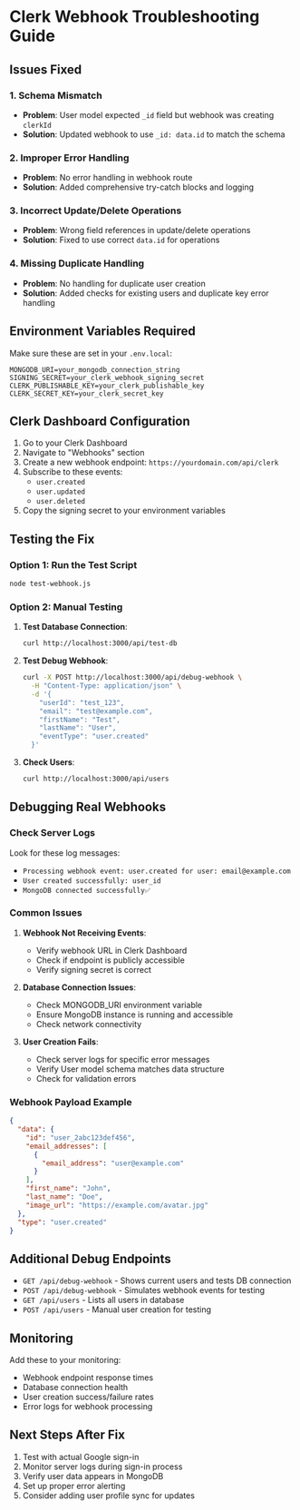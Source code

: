 # Clerk Webhook Troubleshooting Guide

## Issues Fixed

### 1. Schema Mismatch
- **Problem**: User model expected `_id` field but webhook was creating `clerkId`
- **Solution**: Updated webhook to use `_id: data.id` to match the schema

### 2. Improper Error Handling
- **Problem**: No error handling in webhook route
- **Solution**: Added comprehensive try-catch blocks and logging

### 3. Incorrect Update/Delete Operations
- **Problem**: Wrong field references in update/delete operations
- **Solution**: Fixed to use correct `data.id` for operations

### 4. Missing Duplicate Handling
- **Problem**: No handling for duplicate user creation
- **Solution**: Added checks for existing users and duplicate key error handling

## Environment Variables Required

Make sure these are set in your `.env.local`:

```env
MONGODB_URI=your_mongodb_connection_string
SIGNING_SECRET=your_clerk_webhook_signing_secret
CLERK_PUBLISHABLE_KEY=your_clerk_publishable_key
CLERK_SECRET_KEY=your_clerk_secret_key
```

## Clerk Dashboard Configuration

1. Go to your Clerk Dashboard
2. Navigate to "Webhooks" section
3. Create a new webhook endpoint: `https://yourdomain.com/api/clerk`
4. Subscribe to these events:
   - `user.created`
   - `user.updated` 
   - `user.deleted`
5. Copy the signing secret to your environment variables

## Testing the Fix

### Option 1: Run the Test Script
```bash
node test-webhook.js
```

### Option 2: Manual Testing

1. **Test Database Connection**:
   ```bash
   curl http://localhost:3000/api/test-db
   ```

2. **Test Debug Webhook**:
   ```bash
   curl -X POST http://localhost:3000/api/debug-webhook \
     -H "Content-Type: application/json" \
     -d '{
       "userId": "test_123",
       "email": "test@example.com",
       "firstName": "Test",
       "lastName": "User",
       "eventType": "user.created"
     }'
   ```

3. **Check Users**:
   ```bash
   curl http://localhost:3000/api/users
   ```

## Debugging Real Webhooks

### Check Server Logs
Look for these log messages:
- `Processing webhook event: user.created for user: email@example.com`
- `User created successfully: user_id`
- `MongoDB connected successfully✅`

### Common Issues

1. **Webhook Not Receiving Events**:
   - Verify webhook URL in Clerk Dashboard
   - Check if endpoint is publicly accessible
   - Verify signing secret is correct

2. **Database Connection Issues**:
   - Check MONGODB_URI environment variable
   - Ensure MongoDB instance is running and accessible
   - Check network connectivity

3. **User Creation Fails**:
   - Check server logs for specific error messages
   - Verify User model schema matches data structure
   - Check for validation errors

### Webhook Payload Example
```json
{
  "data": {
    "id": "user_2abc123def456",
    "email_addresses": [
      {
        "email_address": "user@example.com"
      }
    ],
    "first_name": "John",
    "last_name": "Doe",
    "image_url": "https://example.com/avatar.jpg"
  },
  "type": "user.created"
}
```

## Additional Debug Endpoints

- `GET /api/debug-webhook` - Shows current users and tests DB connection
- `POST /api/debug-webhook` - Simulates webhook events for testing
- `GET /api/users` - Lists all users in database
- `POST /api/users` - Manual user creation for testing

## Monitoring

Add these to your monitoring:
- Webhook endpoint response times
- Database connection health
- User creation success/failure rates
- Error logs for webhook processing

## Next Steps After Fix

1. Test with actual Google sign-in
2. Monitor server logs during sign-in process
3. Verify user data appears in MongoDB
4. Set up proper error alerting
5. Consider adding user profile sync for updates